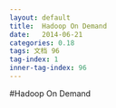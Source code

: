 ```yaml
---
layout: default
title:  Hadoop On Demand
date:   2014-06-21
categories: 0.18
tags: 文档 96
tag-index: 1
inner-tag-index: 96
---
```


#Hadoop On Demand






